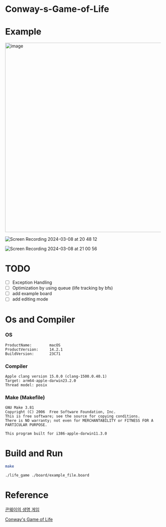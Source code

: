 # Conway-s-Game-of-Life

# Example
<img width="613" alt="image" src="https://github.com/Tastypotato245/Conway-s-Game-of-Life/assets/63251068/6a9e281a-5285-4a37-948e-0fa6b1b57247">

![Screen Recording 2024-03-08 at 20 48 12](https://github.com/Tastypotato245/Conway-s-Game-of-Life/assets/63251068/4228e000-7c6b-4ebe-9aa6-21df8cc661da)

![Screen Recording 2024-03-08 at 21 00 56](https://github.com/Tastypotato245/Conway-s-Game-of-Life/assets/63251068/b2e0343d-29f9-426c-95b9-87fb952f16f7)


# TODO
- [ ] Exception Handling
- [ ] Optimization by using queue (life tracking by bfs)
- [ ] add example board
- [ ] add editing mode

# Os and Compiler
### OS
```
ProductName:		macOS
ProductVersion:		14.2.1
BuildVersion:		23C71
```

### Compiler
```
Apple clang version 15.0.0 (clang-1500.0.40.1)
Target: arm64-apple-darwin23.2.0
Thread model: posix
```

### Make (Makefile)
```
GNU Make 3.81
Copyright (C) 2006  Free Software Foundation, Inc.
This is free software; see the source for copying conditions.
There is NO warranty; not even for MERCHANTABILITY or FITNESS FOR A
PARTICULAR PURPOSE.

This program built for i386-apple-darwin11.3.0
```

# Build and Run
```bash
make
```

```bash
./life_game ./board/example_file.board
```


# Reference
[콘웨이의 생명 게임](https://namu.wiki/w/%EC%BD%98%EC%9B%A8%EC%9D%B4%EC%9D%98%20%EC%83%9D%EB%AA%85%20%EA%B2%8C%EC%9E%84)

[Conway's Game of Life](https://en.wikipedia.org/wiki/Conway%27s_Game_of_Life)
